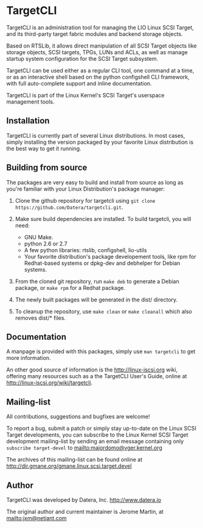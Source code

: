 # TargetCLI

TargetCLI is an administration tool for managing the LIO Linux SCSI Target,
and its third-party target fabric modules and backend storage objects.

Based on RTSLib, it allows direct manipulation of all SCSI Target objects like
storage objects, SCSI targets, TPGs, LUNs and ACLs, as well as manage startup
system configuration for the SCSI Target subsystem.

TargetCLI can be used either as a regular CLI tool, one command at a time, or
as an interactive shell based on the python configshell CLI framework, with
full auto-complete support and inline documentation.

TargetCLI is part of the Linux Kernel's SCSI Target's userspace management
tools.

## Installation

TargetCLI is currently part of several Linux distributions. In most cases,
simply installing the version packaged by your favorite Linux distribution is
the best way to get it running.

## Building from source

The packages are very easy to build and install from source as long as
you're familiar with your Linux Distribution's package manager:

1.  Clone the github repository for targetcli using `git clone
    https://github.com/Datera/targetcli.git`.

2.  Make sure build dependencies are installed. To build targetcli, you will need:

	* GNU Make.
	* python 2.6 or 2.7
	* A few python libraries: rtslib, configshell, lio-utils
	* Your favorite distribution's package developement tools, like rpm for
	  Redhat-based systems or dpkg-dev and debhelper for Debian systems.

3.  From the cloned git repository, run `make deb` to generate a Debian
    package, or `make rpm` for a Redhat package.

4.  The newly built packages will be generated in the dist/ directory.

5.  To cleanup the repository, use `make clean` or `make cleanall` which also
    removes dist/* files.

## Documentation

A manpage is provided with this packages, simply use `man targetcli` to get
more information.

An other good source of information is the http://linux-iscsi.org wiki,
offering many resources such as a the TargetCLI User's Guide, online at
http://linux-iscsi.org/wiki/targetcli.

## Mailing-list

All contributions, suggestions and bugfixes are welcome!

To report a bug, submit a patch or simply stay up-to-date on the Linux SCSI
Target developments, you can subscribe to the Linux Kernel SCSI Target
development mailing-list by sending an email message containing only
`subscribe target-devel` to <mailto:majordomo@vger.kernel.org>

The archives of this mailing-list can be found online at
http://dir.gmane.org/gmane.linux.scsi.target.devel

## Author

TargetCLI was developed by Datera, Inc.
http://www.datera.io

The original author and current maintainer is
Jerome Martin, at <mailto:jxm@netiant.com>

